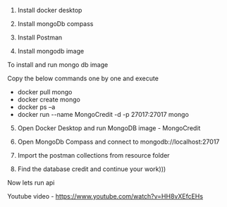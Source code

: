 1) Install docker desktop

2) Install mongoDb compass

3) Install Postman

4) Install mongodb image

To install and run mongo db image

Copy the below commands one by one and execute
- docker pull mongo
- docker create mongo
- docker ps –a
- docker run --name MongoCredit -d -p 27017:27017 mongo

5) Open Docker Desktop and run MongoDB image - MongoCredit

6) Open MongoDb Compass and connect to mongodb://localhost:27017

7) Import the postman collections from resource folder

8) Find the database credit and continue your work)))

Now lets run api


Youtube video - https://www.youtube.com/watch?v=HH8vXEfcEHs


